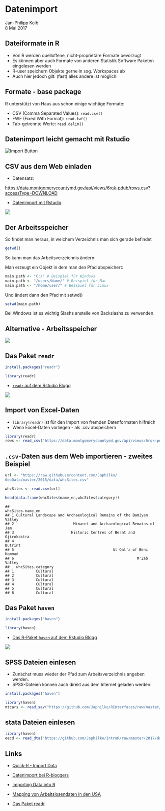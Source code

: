 # Datenimport
Jan-Philipp Kolb  
8 Mai 2017  




## Dateiformate in R

-  Von R werden quelloffene, nicht-proprietäre Formate bevorzugt
-  Es können aber auch Formate von anderen Statistik Software Paketen eingelesen werden
-  R-user speichern Objekte gerne in sog. Workspaces ab
-  Auch hier jedoch gilt: (fast) alles andere ist möglich

## Formate - base package

R unterstützt von Haus aus schon einige wichtige Formate:
		
-  CSV (Comma Separated Values): `read.csv()`
-  FWF (Fixed With Format): `read.fwf()`
-  Tab-getrennte Werte: `read.delim()`



## Datenimport leicht gemacht mit Rstudio

![Import Button](https://i1.wp.com/thepracticalr.files.wordpress.com/2017/01/rstudio-old-import.png?w=456&ssl=1)


## CSV aus dem Web einladen

- Datensatz:

<https://data.montgomerycountymd.gov/api/views/6rqk-pdub/rows.csv?accessType=DOWNLOAD>

- [Datenimport mit Rstudio](https://support.rstudio.com/hc/en-us/articles/218611977-Importing-Data-with-RStudio)

![](figure/ImportCSVPNG.PNG)


## Der Arbeitsspeicher

So findet man heraus, in welchem Verzeichnis man sich gerade befindet


```r
getwd()
```

So kann man das Arbeitsverzeichnis ändern:

Man erzeugt ein Objekt in dem man den Pfad abspeichert:


```r
main.path <- "C:/" # Beispiel für Windows
main.path <- "/users/Name/" # Beispiel für Mac
main.path <- "/home/user/" # Beispiel für Linux
```

Und ändert dann den Pfad mit setwd()


```r
setwd(main.path)
```

Bei Windows ist es wichtig Slashs anstelle von Backslashs zu verwenden.

## Alternative - Arbeitsspeicher

![](figure/SetWD.PNG)

## Das Paket `readr`


```r
install.packages("readr")
```


```r
library(readr)
```

- [`readr` auf dem Rstudio Blogg](https://blog.rstudio.org/2015/10/28/readr-0-2-0/)

![](figure/readrRstudioBlogg.PNG)



## Import von Excel-Daten

-  `library(readr)` ist für den Import von fremden Datenformaten hilfreich
-  Wenn Excel-Daten vorliegen - als .csv abspeichern


```r
library(readr)
rows <- read_csv("https://data.montgomerycountymd.gov/api/views/6rqk-pdub/rows.csv?accessType=DOWNLOAD")
```



## `.csv`-Daten aus dem Web importieren - zweites Beispiel


```r
url <- "https://raw.githubusercontent.com/Japhilko/
GeoData/master/2015/data/whcSites.csv"

whcSites <- read.csv(url) 
```



```r
head(data.frame(whcSites$name_en,whcSites$category))
```

```
##                                                      whcSites.name_en
## 1 Cultural Landscape and Archaeological Remains of the Bamiyan Valley
## 2                           Minaret and Archaeological Remains of Jam
## 3                          Historic Centres of Berat and Gjirokastra 
## 4                                                             Butrint
## 5                                             Al Qal'a of Beni Hammad
## 6                                                        M'Zab Valley
##   whcSites.category
## 1          Cultural
## 2          Cultural
## 3          Cultural
## 4          Cultural
## 5          Cultural
## 6          Cultural
```

## Das Paket `haven`


```r
install.packages("haven")
```


```r
library(haven)
```

- [Das R-Paket `haven` auf dem Rstudio Blogg](https://blog.rstudio.org/2016/10/04/haven-1-0-0/)

![](figure/havenRstudioBlogg.PNG)

## SPSS Dateien einlesen

- Zunächst muss wieder der Pfad zum Arbeitsverzeichnis angeben werden.
- SPSS-Dateien können auch direkt aus dem Internet geladen werden:


```r
install.packages("haven")
```



```r
library(haven)
mtcars <- read_sav("https://github.com/Japhilko/RInterfaces/raw/master/data/mtcars.sav")
```

## stata Dateien einlesen


```r
library(haven)
oecd <- read_dta("https://github.com/Japhilko/IntroR/raw/master/2017/data/oecd.dta")
```


## Links

- [Quick-R - Import Data](http://www.statmethods.net/input/importingdata.html)

- [Datenimport bei R-bloggers](https://www.r-bloggers.com/importing-data-into-r-part-ii/)

- [Importing Data into R](https://thepracticalr.wordpress.com/2016/09/23/importing-data-into-r/)

- [Mapping von Arbeitslosendaten in den USA](https://www.r-bloggers.com/mapping-unemployment-data-2016/)

- [Das Paket readr](https://www.r-bloggers.com/readrproblems-returns-tidy-data/)
